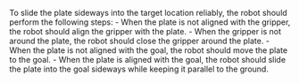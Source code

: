To slide the plate sideways into the target location reliably, the robot should perform the following steps:
    - When the plate is not aligned with the gripper, the robot should align the gripper with the plate.
    - When the gripper is not around the plate, the robot should close the gripper around the plate.
    - When the plate is not aligned with the goal, the robot should move the plate to the goal.
    - When the plate is aligned with the goal, the robot should slide the plate into the goal sideways while keeping it parallel to the ground.